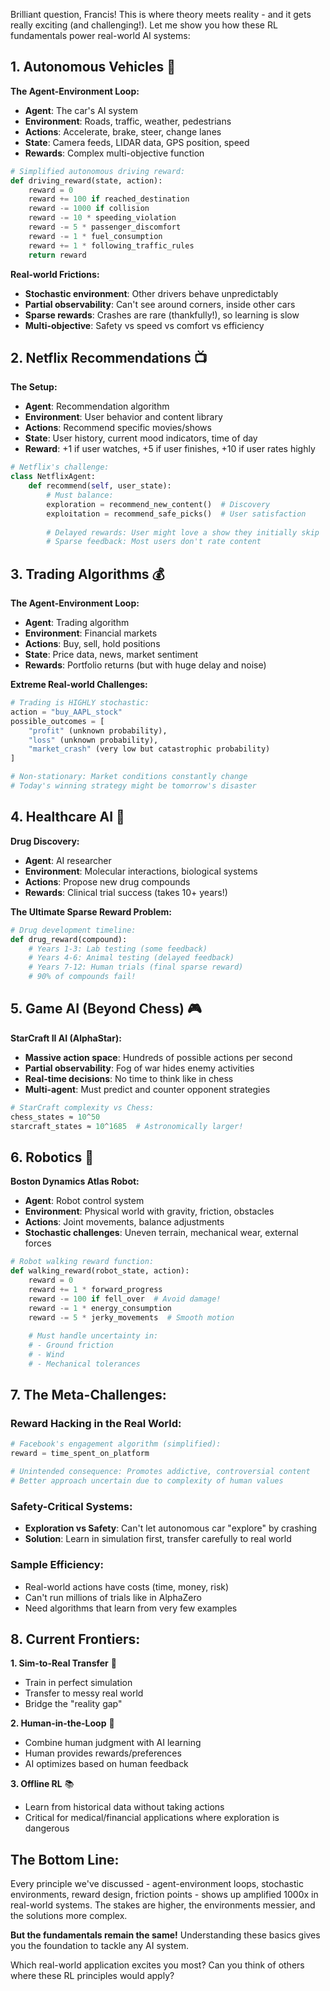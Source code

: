 Brilliant question, Francis! This is where theory meets reality - and it gets really exciting (and challenging!). Let me show you how these RL fundamentals power real-world AI systems:

## 1. Autonomous Vehicles 🚗

**The Agent-Environment Loop:**
- **Agent**: The car's AI system
- **Environment**: Roads, traffic, weather, pedestrians
- **Actions**: Accelerate, brake, steer, change lanes
- **State**: Camera feeds, LIDAR data, GPS position, speed
- **Rewards**: Complex multi-objective function

```python
# Simplified autonomous driving reward:
def driving_reward(state, action):
    reward = 0
    reward += 100 if reached_destination
    reward -= 1000 if collision
    reward -= 10 * speeding_violation
    reward -= 5 * passenger_discomfort
    reward -= 1 * fuel_consumption
    reward += 1 * following_traffic_rules
    return reward
```

**Real-world Frictions:**
- **Stochastic environment**: Other drivers behave unpredictably
- **Partial observability**: Can't see around corners, inside other cars
- **Sparse rewards**: Crashes are rare (thankfully!), so learning is slow
- **Multi-objective**: Safety vs speed vs comfort vs efficiency

## 2. Netflix Recommendations 📺

**The Setup:**
- **Agent**: Recommendation algorithm
- **Environment**: User behavior and content library
- **Actions**: Recommend specific movies/shows
- **State**: User history, current mood indicators, time of day
- **Reward**: +1 if user watches, +5 if user finishes, +10 if user rates highly

```python
# Netflix's challenge:
class NetflixAgent:
    def recommend(self, user_state):
        # Must balance:
        exploration = recommend_new_content()  # Discovery
        exploitation = recommend_safe_picks()  # User satisfaction
        
        # Delayed rewards: User might love a show they initially skip
        # Sparse feedback: Most users don't rate content
```

## 3. Trading Algorithms 💰

**The Agent-Environment Loop:**
- **Agent**: Trading algorithm
- **Environment**: Financial markets
- **Actions**: Buy, sell, hold positions
- **State**: Price data, news, market sentiment
- **Rewards**: Portfolio returns (but with huge delay and noise)

**Extreme Real-world Challenges:**
```python
# Trading is HIGHLY stochastic:
action = "buy_AAPL_stock"
possible_outcomes = [
    "profit" (unknown probability),
    "loss" (unknown probability),
    "market_crash" (very low but catastrophic probability)
]

# Non-stationary: Market conditions constantly change
# Today's winning strategy might be tomorrow's disaster
```

## 4. Healthcare AI 🏥

**Drug Discovery:**
- **Agent**: AI researcher
- **Environment**: Molecular interactions, biological systems
- **Actions**: Propose new drug compounds
- **Rewards**: Clinical trial success (takes 10+ years!)

**The Ultimate Sparse Reward Problem:**
```python
# Drug development timeline:
def drug_reward(compound):
    # Years 1-3: Lab testing (some feedback)
    # Years 4-6: Animal testing (delayed feedback)
    # Years 7-12: Human trials (final sparse reward)
    # 90% of compounds fail!
```

## 5. Game AI (Beyond Chess) 🎮

**StarCraft II AI (AlphaStar):**
- **Massive action space**: Hundreds of possible actions per second
- **Partial observability**: Fog of war hides enemy activities
- **Real-time decisions**: No time to think like in chess
- **Multi-agent**: Must predict and counter opponent strategies

```python
# StarCraft complexity vs Chess:
chess_states ≈ 10^50
starcraft_states ≈ 10^1685  # Astronomically larger!
```

## 6. Robotics 🤖

**Boston Dynamics Atlas Robot:**
- **Agent**: Robot control system
- **Environment**: Physical world with gravity, friction, obstacles
- **Actions**: Joint movements, balance adjustments
- **Stochastic challenges**: Uneven terrain, mechanical wear, external forces

```python
# Robot walking reward function:
def walking_reward(robot_state, action):
    reward = 0
    reward += 1 * forward_progress
    reward -= 100 if fell_over  # Avoid damage!
    reward -= 1 * energy_consumption
    reward -= 5 * jerky_movements  # Smooth motion
    
    # Must handle uncertainty in:
    # - Ground friction
    # - Wind
    # - Mechanical tolerances
```

## 7. The Meta-Challenges:

### **Reward Hacking in the Real World:**
```python
# Facebook's engagement algorithm (simplified):
reward = time_spent_on_platform

# Unintended consequence: Promotes addictive, controversial content
# Better approach uncertain due to complexity of human values
```

### **Safety-Critical Systems:**
- **Exploration vs Safety**: Can't let autonomous car "explore" by crashing
- **Solution**: Learn in simulation first, transfer carefully to real world

### **Sample Efficiency:**
- Real-world actions have costs (time, money, risk)
- Can't run millions of trials like in AlphaZero
- Need algorithms that learn from very few examples

## 8. Current Frontiers:

**1. Sim-to-Real Transfer** 🌉
- Train in perfect simulation
- Transfer to messy real world
- Bridge the "reality gap"

**2. Human-in-the-Loop** 👥
- Combine human judgment with AI learning
- Human provides rewards/preferences
- AI optimizes based on human feedback

**3. Offline RL** 📚
- Learn from historical data without taking actions
- Critical for medical/financial applications where exploration is dangerous

## The Bottom Line:
Every principle we've discussed - agent-environment loops, stochastic environments, reward design, friction points - shows up amplified 1000x in real-world systems. The stakes are higher, the environments messier, and the solutions more complex.

**But the fundamentals remain the same!** Understanding these basics gives you the foundation to tackle any AI system.

Which real-world application excites you most? Can you think of others where these RL principles would apply?